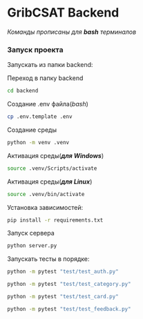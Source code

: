 # GribCSAT Backend
*Команды прописаны для **bash** терминалов*

### Запуск проекта

Запускать из папки backend:

Переход в папку backend
```bash
cd backend
```

Создание .env файла(*bash*)
```bash
cp .env.template .env
```

Создание среды
```bash
python -m venv .venv
```

Активация среды(***для Windows***)
```bash
source .venv/Scripts/activate
```

Активация среды(***для Linux***)
```bash
source .venv/bin/activate
```

Установка зависимостей:
```bash
pip install -r requirements.txt
```

Запуск сервера
```bash
python server.py
```

Запускать тесты в порядке:
```bash
python -m pytest "test/test_auth.py"
```
```bash
python -m pytest "test/test_category.py"
```
```bash
python -m pytest "test/test_card.py"
```
```bash
python -m pytest "test/test_feedback.py"
```
